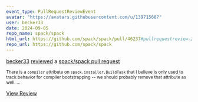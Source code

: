 ```yaml
---
event_type: PullRequestReviewEvent
avatar: "https://avatars.githubusercontent.com/u/13971568?"
user: becker33
date: 2024-09-05
repo_name: spack/spack
html_url: https://github.com/spack/spack/pull/46237#pullrequestreview-2284228583
repo_url: https://github.com/spack/spack
---
```


<a href='https://github.com/becker33' target='_blank'>becker33</a> <a href='https://github.com/spack/spack/pull/46237#pullrequestreview-2284228583' target='_blank'>reviewed</a> a <a href='https://github.com/spack/spack/pull/46237' target='_blank'>spack/spack pull request</a>

<small>There is a `compiler` attribute on `spack.installer.BuildTask` that I believe is only used to track behavior for compiler bootstrapping -- we should probably remove that attribute as well....</small>

<a href='https://github.com/spack/spack/pull/46237#pullrequestreview-2284228583' target='_blank'>View Review</a>